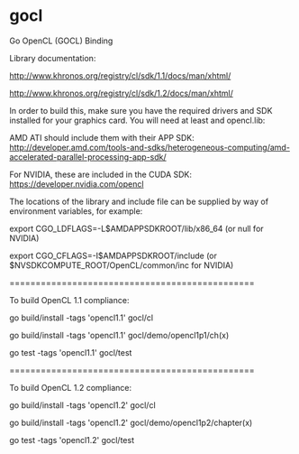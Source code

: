 gocl
====

Go OpenCL (GOCL) Binding


Library documentation: 

http://www.khronos.org/registry/cl/sdk/1.1/docs/man/xhtml/

http://www.khronos.org/registry/cl/sdk/1.2/docs/man/xhtml/

In order to build this, make sure you have the required drivers and SDK installed for your graphics card. You will need at least and opencl.lib:

AMD ATI should include them with their APP SDK: http://developer.amd.com/tools-and-sdks/heterogeneous-computing/amd-accelerated-parallel-processing-app-sdk/

For NVIDIA, these are included in the CUDA SDK: https://developer.nvidia.com/opencl

The locations of the library and include file can be supplied by way of environment variables, for example: 

export CGO_LDFLAGS=-L$AMDAPPSDKROOT/lib/x86_64 (or null for NVIDIA)

export CGO_CFLAGS=-I$AMDAPPSDKROOT/include (or $NVSDKCOMPUTE_ROOT/OpenCL/common/inc for NVIDIA)

===============================================

To build OpenCL 1.1 compliance: 

go build/install -tags 'opencl1.1' gocl/cl

go build/install -tags 'opencl1.1' gocl/demo/opencl1p1/ch(x)

go test -tags 'opencl1.1' gocl/test

===============================================

To build OpenCL 1.2 compliance: 

go build/install -tags 'opencl1.2' gocl/cl

go build/install -tags 'opencl1.2' gocl/demo/opencl1p2/chapter(x)

go test -tags 'opencl1.2' gocl/test
